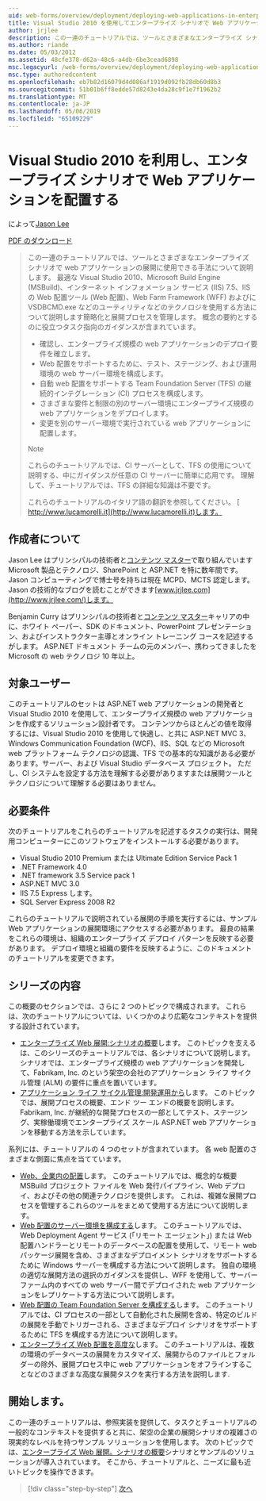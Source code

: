 ```yaml
---
uid: web-forms/overview/deployment/deploying-web-applications-in-enterprise-scenarios/deploying-web-applications-in-enterprise-scenarios
title: Visual Studio 2010 を使用してエンタープライズ シナリオで Web アプリケーションの配置 |Microsoft Docs
author: jrjlee
description: この一連のチュートリアルでは、ツールとさまざまなエンタープライズ シナリオで web アプリケーションの展開に使用できる手法について説明します。 最適な使用方法について説明しています.
ms.author: riande
ms.date: 05/03/2012
ms.assetid: 48cfe378-d62a-48c6-a4db-6be3cead6898
msc.legacyurl: /web-forms/overview/deployment/deploying-web-applications-in-enterprise-scenarios/deploying-web-applications-in-enterprise-scenarios
msc.type: authoredcontent
ms.openlocfilehash: eb7b82d16079d4d086af1919d092fb28db60d8b3
ms.sourcegitcommit: 51b01b6ff8edde57d8243e4da28c9f1e7f1962b2
ms.translationtype: MT
ms.contentlocale: ja-JP
ms.lasthandoff: 05/06/2019
ms.locfileid: "65109229"
---
```

# <a name="deploying-web-applications-in-enterprise-scenarios-using-visual-studio-2010"></a>Visual Studio 2010 を利用し、エンタープライズ シナリオで Web アプリケーションを配置する

によって[Jason Lee](https://github.com/jrjlee)

[PDF のダウンロード](https://msdnshared.blob.core.windows.net/media/MSDNBlogsFS/prod.evol.blogs.msdn.com/CommunityServer.Blogs.Components.WeblogFiles/00/00/00/63/56/8130.DeployingWebAppsInEnterpriseScenarios.pdf)

> この一連のチュートリアルでは、ツールとさまざまなエンタープライズ シナリオで web アプリケーションの展開に使用できる手法について説明します。 最適な Visual Studio 2010、Microsoft Build Engine (MSBuild)、インターネット インフォメーション サービス (IIS) 7.5、IIS の Web 配置ツール (Web 配置)、Web Farm Framework (WFF) およびに VSDBCMD.exe などのユーティリティなどのテクノロジを使用する方法について説明します簡略化と展開プロセスを管理します。 概念の要約とするのに役立つタスク指向のガイダンスが含まれています。
> 
> - 確認し、エンタープライズ規模の web アプリケーションのデプロイ要件を確立します。
> - Web 配置をサポートするために、テスト、ステージング、および運用環境の web サーバー環境を構成します。
> - 自動 web 配置をサポートする Team Foundation Server (TFS) の継続的インテグレーション (CI) プロセスを構成します。
> - さまざまな要件と制限の別のサーバー環境にエンタープライズ規模の web アプリケーションをデプロイします。
> - 変更を別のサーバー環境で実行されている web アプリケーションに配置します。
> 
> > [!NOTE]
> > これらのチュートリアルでは、CI サーバーとして、TFS の使用について説明する、中にガイダンスが任意の CI サーバーに簡単に応用です。 理解して、チュートリアルでは、TFS の詳細な知識は不要です。
> 
> 
> これらのチュートリアルのイタリア語の翻訳を参照してください。 [ http://www.lucamorelli.it](http://www.lucamorelli.it)します。

## <a name="about-the-authors"></a>作成者について

Jason Lee はプリンシパルの技術者と[コンテンツ マスター](http://www.contentmaster.com/)で取り組んでいます Microsoft 製品とテクノロジ、SharePoint と ASP.NET を特に数年間です。 Jason コンピューティングで博士号を持ちは現在 MCPD、MCTS 認定します。 Jason の技術的なブログを読むことができます[www.jrjlee.com](http://www.jrjlee.com/)します。

Benjamin Curry はプリンシパルの技術者と[コンテンツ マスター](http://www.contentmaster.com/)キャリアの中に、ホワイト ペーパー、SDK のドキュメント、PowerPoint プレゼンテーション、およびインストラクター主導とオンライン トレーニング コースを記述するがします。 ASP.NET ドキュメント チームの元のメンバー、携わってきましたを Microsoft の web テクノロジ 10 年以上。

## <a name="target-audience"></a>対象ユーザー

このチュートリアルのセットは ASP.NET web アプリケーションの開発者と Visual Studio 2010 を使用して、エンタープライズ規模の web アプリケーションを作成するソリューション設計者です。 コンテンツからほとんどの値を取得するには、Visual Studio 2010 を使用して快適し、と共に ASP.NET MVC 3、Windows Communication Foundation (WCF)、IIS、SQL などの Microsoft web プラットフォーム テクノロジの認識、TFS での基本的な知識がある必要があります。サーバー、および Visual Studio データベース プロジェクト。 ただし、CI システムを設定する方法を理解する必要がありますまたは展開ツールとテクノロジについて理解する必要はありません。

## <a name="requirements"></a>必要条件

次のチュートリアルをこれらのチュートリアルを記述するタスクの実行は、開発用コンピューターにこのソフトウェアをインストールする必要があります。

- Visual Studio 2010 Premium または Ultimate Edition Service Pack 1
- .NET Framework 4.0
- .NET framework 3.5 Service pack 1
- ASP.NET MVC 3.0
- IIS 7.5 Express します。
- SQL Server Express 2008 R2

これらのチュートリアルで説明されている展開の手順を実行するには、サンプル Web アプリケーションの展開環境にアクセスする必要があります。 最良の結果をこれらの環境は、組織のエンタープライズ デプロイ パターンを反映する必要があります。 デプロイ環境と組織の要件を反映するように、このドキュメントのチュートリアルを変更できます。

## <a name="series-contents"></a>シリーズの内容

この概要のセクションでは、さらに 2 つのトピックで構成されます。 これらは、次のチュートリアルについては、いくつかのより広範なコンテキストを提供する設計されています。

- [エンタープライズ Web 展開:シナリオの概要](enterprise-web-deployment-scenario-overview.md)します。 このトピックを支えるは、このシリーズのチュートリアルでは、各シナリオについて説明します。 シナリオでは、エンタープライズ規模の web アプリケーションを開発して、Fabrikam, Inc. のという架空の会社のアプリケーション ライフ サイクル管理 (ALM) の要件に重点を置いています。
- [アプリケーション ライフ サイクル管理:開発運用から](application-lifecycle-management-from-development-to-production.md)します。 このトピックでは、展開プロセスの概要、エンド ツー エンドの概要を説明します。 Fabrikam, Inc. が継続的な開発プロセスの一部としてテスト、ステージング、実稼働環境でエンタープライズ スケール ASP.NET web アプリケーションを移動する方法を示しています。

系列には、チュートリアルの 4 つのセットが含まれています。 各 web 配置のさまざまな側面に焦点を当てています。

- [Web、企業内の配置](../web-deployment-in-the-enterprise/web-deployment-in-the-enterprise.md)します。 このチュートリアルでは、概念的な概要 MSBuild プロジェクト ファイルを Web 発行パイプライン、Web デプロイ、およびその他の関連テクノロジを提供します。 これは、複雑な展開プロセスを管理するこれらのツールをまとめて使用する方法について説明します。
- [Web 配置のサーバー環境を構成する](../configuring-server-environments-for-web-deployment/configuring-server-environments-for-web-deployment.md)します。 このチュートリアルでは、Web Deployment Agent サービス (「リモート エージェント」) または Web 配置ハンドラーとリモートのデータベースの配置を使用して、リモート web パッケージ展開を含め、さまざまなデプロイメント シナリオをサポートするために Windows サーバーを構成する方法について説明します。 独自の環境の適切な展開方法の選択のガイダンスを提供し、WFF を使用して、サーバー ファーム内のすべての web サーバー間でデプロイされた web アプリケーションをレプリケートする方法について説明します。
- [Web 配置の Team Foundation Server を構成する](../configuring-team-foundation-server-for-web-deployment/configuring-team-foundation-server-for-web-deployment.md)します。 このチュートリアルでは、CI プロセスの一部として自動化された展開を含め、特定のビルドの展開を手動でトリガーされる、さまざまなデプロイ シナリオをサポートするために TFS を構成する方法について説明します。
- [エンタープライズ Web 配置を高度な](../advanced-enterprise-web-deployment/advanced-enterprise-web-deployment.md)します。 このチュートリアルは、複数の環境のデータベースの展開をカスタマイズ、展開からのファイルとフォルダーの除外、展開プロセス中に web アプリケーションをオフラインすることなどのさまざまな高度な展開タスクを実行する方法を説明します.

## <a name="where-to-start"></a>開始します。

この一連のチュートリアルは、参照実装を提供して、タスクとチュートリアルの一般的なコンテキストを提供すると共に、架空の企業の展開シナリオの複雑さの現実的なレベルを持つサンプル ソリューションを使用します。 次のトピックでは、[エンタープライズ Web 展開。シナリオの概要](enterprise-web-deployment-scenario-overview.md)シナリオとサンプルのソリューションが導入されています。 そこから、チュートリアルと、ニーズに最も近いトピックを操作できます。

> [!div class="step-by-step"]
> [次へ](enterprise-web-deployment-scenario-overview.md)
